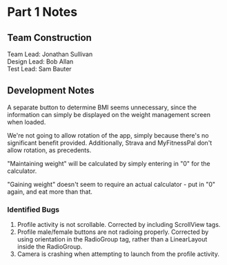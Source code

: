 # Part 1 Notes

## Team Construction
Team Lead:  Jonathan Sullivan  
Design Lead:  Bob Allan  
Test Lead:  Sam Bauter  

## Development Notes  
A separate button to determine BMI seems unnecessary, since the information can simply be displayed on the weight management screen when loaded.  

We're not going to allow rotation of the app, simply because there's no significant benefit provided.  Additionally, Strava and MyFitnessPal don't allow rotation, as precedents.  

"Maintaining weight" will be calculated by simply entering in "0" for the calculator.  

"Gaining weight" doesn't seem to require an actual calculator - put in "0" again, and eat more than that.  

### Identified Bugs
1.  Profile activity is not scrollable.  Corrected by including ScrollView tags.  
2.  Profile male/female buttons are not radioing properly.  Corrected by using orientation in the RadioGroup tag, rather than a LinearLayout inside the RadioGroup.  
3.  Camera is crashing when attempting to launch from the profile activity.  

